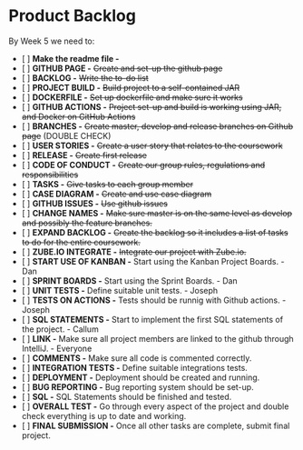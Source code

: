 # Product Backlog
By Week 5 we need to:
- \[ \] **Make the readme file -**
- \[ \] **GITHUB PAGE -** ~~Create and set-up the github page~~
- \[ \] **BACKLOG -** ~~Write the to-do list~~
- \[ \] **PROJECT BUILD -** ~~Build project to a self-contained JAR~~
- \[ \] **DOCKERFILE -** ~~Set up dockerfile and make sure it works~~
- \[ \] **GITHUB ACTIONS -** ~~Project set-up and build is working using JAR, and Docker on GitHub Actions~~
- \[ \] **BRANCHES -** ~~Create master, develop and release branches on Github page~~ (DOUBLE CHECK)
- \[ \] **USER STORIES -** ~~Create a user story that relates to the coursework~~
- \[ \] **RELEASE -** ~~Create first release~~
- \[ \] **CODE OF CONDUCT -** ~~Create our group rules, regulations and responsibilities~~
- \[ \] **TASKS -** ~~Give tasks to each group member~~
- \[ \] **CASE DIAGRAM -** ~~Create and use case diagram~~
- \[ \] **GITHUB ISSUES -** ~~Use github issues~~
- \[ \] **CHANGE NAMES -** ~~Make sure master is on the same level as develop and possibly the feature branches.~~
- \[ \] **EXPAND BACKLOG -** ~~Create the backlog so it includes a list of tasks to do for the entire coursework.~~
- \[ \] **ZUBE.IO INTEGRATE -** ~~Integrate our project with Zube.io.~~
- \[ \] **START USE OF KANBAN -** Start using the Kanban Project Boards. - Dan
- \[ \] **SPRINT BOARDS -** Start using the Sprint Boards. - Dan
- \[ \] **UNIT TESTS -** Define suitable unit tests. - Joseph
- \[ \] **TESTS ON ACTIONS -** Tests should be runnig with Github actions. - Joseph
- \[ \] **SQL STATEMENTS -** Start to implement the first SQL statements of the project. - Callum
- \[ \] **LINK -** Make sure all project members are linked to the github through IntelliJ. - Everyone
- \[ \] **COMMENTS -** Make sure all code is commented correctly.
- \[ \] **INTEGRATION TESTS -** Define suitable integrations tests.
- \[ \] **DEPLOYMENT -** Deployment should be created and running.
- \[ \] **BUG REPORTING -** Bug reporting system should be set-up.
- \[ \] **SQL -** SQL Statements should be finished and tested.
- \[ \] **OVERALL TEST -** Go through every aspect of the project and double check everything is up to date and working.
- \[ \] **FINAL SUBMISSION -** Once all other tasks are complete, submit final project.
